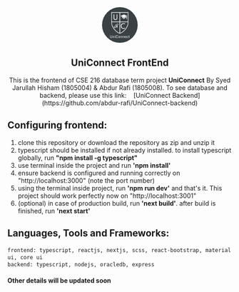 
<p align="center">
 <img width="80px" 
      style="border-radius:50%" src="https://github.com/hishamcse/UniConnect-FrontEnd/blob/master/public/logo.png"  alt="UniConnect"/>
</p>

<h2 align="center"> UniConnect FrontEnd</h2>

 <p align="center">
   This is the frontend of CSE 216 database term project <b>UniConnect</b> By Syed Jarullah Hisham (1805004) & Abdur Rafi (1805008).
   To see database and backend, please use this link: &nbsp;&nbsp; [UniConnect Backend](https://github.com/abdur-rafi/UniConnect-backend)
  </p>

## Configuring frontend:
   1. clone this repository or download the repository as zip and unzip it
   2. typescript should be installed if not already installed. to install typescript globally, run <b>"npm install -g typescript"</b>
   3. use terminal inside the project and run <b>'npm install'</b>
   4. ensure backend is configured and running correctly on "http://localhost:3000" (note the port number)
   5. using the terminal inside project, run <b>'npm run dev'</b> and that's it. This project should work perfectly now on "http://localhost:3001"
   6. (optional) in case of production build, run <b>'next build'</b>. after build is finished, run <b>'next start'</b>

## Languages, Tools and Frameworks:
    frontend: typescript, reactjs, nextjs, scss, react-bootstrap, material ui, core ui
    backend: typescript, nodejs, oracledb, express

#### Other details will be updated soon